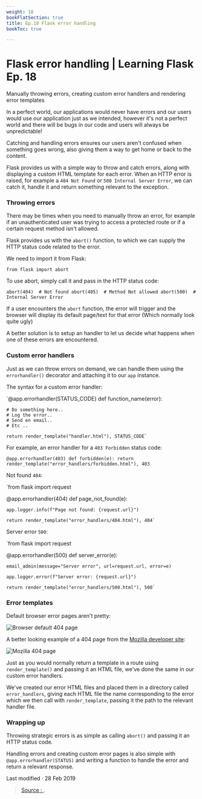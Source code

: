 ```yaml
---
weight: 18
bookFlatSection: true
title: Ep.18 Flask error handling
bookToc: true

---
```


Flask error handling | Learning Flask Ep. 18
===
Manually throwing errors, creating custom error handlers and rendering error templates

In a perfect world, our applications would never have errors and our users would use our application just as we intended, however it's not a perfect world and there will be bugs in our code and users will always be unpredictable!

Catching and handling errors ensures our users aren't confused when something goes wrong, also giving them a way to get home or back to the content.

Flask provides us with a simple way to throw and catch errors, along with displaying a custom HTML template for each error. When an HTTP error is raised, for example a  `404 Not Found`  or  `500 Internal Server Error`, we can catch it, handle it and return something relevant to the exception.

### Throwing errors

There may be times when you need to manually throw an error, for example if an unauthenticated user was trying to access a protected route or if a certain request method isn't allowed.

Flask provides us with the  `abort()`  function, to which we can supply the HTTP status code related to the error.

We need to import it from Flask:

`from flask import abort` 

To use abort, simply call it and pass in the HTTP status code:

`abort(404)  # Not found
abort(405)  # Method Not allowed
abort(500)  # Internal Server Error` 

If a user encounters the  `abort`  function, the error will trigger and the browser will display its default page/text for that error (Which normally look quite ugly)

A better solution is to setup an handler to let us decide what happens when one of these errors are encountered.

### Custom error handlers

Just as we can throw errors on demand, we can handle them using the  `errorhandler()`  decorator and attaching it to our  `app`  instance.

The syntax for a custom error handler:

`@app.errorhandler(STATUS_CODE)
def function_name(error):

    # Do something here..
    # Log the error..
    # Send en email..
    # Etc ..

    return render_template("handler.html"), STATUS_CODE` 

For example, an error handler for a  `403 Forbidden`  status code:

`@app.errorhandler(403)
def forbidden(e):
    return render_template("error_handlers/forbidden.html"), 403` 

Not found  `404`:

`from flask import request

@app.errorhandler(404)
def page_not_found(e):

    app.logger.info(f"Page not found: {request.url}")

    return render_template("error_handlers/404.html"), 404` 

Server error  `500`:

`from flask import request

@app.errorhandler(500)
def server_error(e):

    email_admin(message="Server error", url=request.url, error=e)

    app.logger.error(f"Server error: {request.url}")

    return render_template("error_handlers/500.html"), 500` 

### Error templates

Default browser error pages aren't pretty:

![Browser default 404 page](https://pythonise.com/static/img/uploads/broswer-default-404.PNG "Browser default 404 page")

A better looking example of a 404 page from the  [Mozilla developer site](https://developer.mozilla.org/en-US/):

![Mozilla 404 page](https://pythonise.com/static/img/uploads/mdn-404-page.PNG "Mozilla 404 page")

Just as you would normally return a template in a route using  `render_template()`  and passing it an HTML file, we've done the same in our custom error handlers.

We've created our error HTML files and placed them in a directory called  `error_handlers`, giving each HTML file the name corresponding to the error which we then call with  `render_template`, passing it the path to the relevant handler file.

### Wrapping up

Throwing strategic errors is as simple as calling  `abort()`  and passing it an HTTP status code.

Handling errors and creating custom error pages is also simple with  `@app.errorhandler(STATUS)`  and writing a function to handle the error and return a relevant response.

Last modified  ·  28 Feb 2019




> [Source : ](https://pythonise.com/series/learning-flask/flask-error-handling).
<!--stackedit_data:
eyJoaXN0b3J5IjpbLTE2NjQ5MjMxNzddfQ==
-->